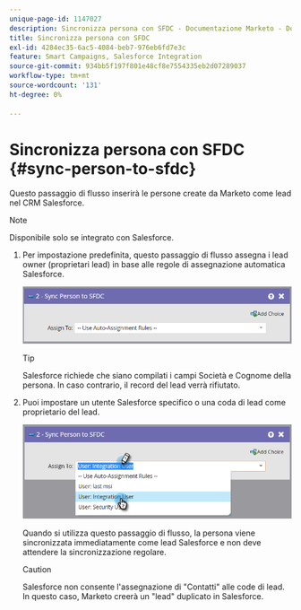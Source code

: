 ```yaml
---
unique-page-id: 1147027
description: Sincronizza persona con SFDC - Documentazione Marketo - Documentazione del prodotto
title: Sincronizza persona con SFDC
exl-id: 4284ec35-6ac5-4084-beb7-976eb6fd7e3c
feature: Smart Campaigns, Salesforce Integration
source-git-commit: 934bb5f197f801e48cf8e7554335eb2d07289037
workflow-type: tm+mt
source-wordcount: '131'
ht-degree: 0%

---
```


# Sincronizza persona con SFDC {#sync-person-to-sfdc}

Questo passaggio di flusso inserirà le persone create da Marketo come lead nel CRM Salesforce.

>[!NOTE]
>
>Disponibile solo se integrato con Salesforce.

1. Per impostazione predefinita, questo passaggio di flusso assegna i lead owner (proprietari lead) in base alle regole di assegnazione automatica Salesforce.

   ![](assets/sync-person-to-sfdc-1.png)

   >[!TIP]
   >
   >Salesforce richiede che siano compilati i campi Società e Cognome della persona. In caso contrario, il record del lead verrà rifiutato.

1. Puoi impostare un utente Salesforce specifico o una coda di lead come proprietario del lead.

   ![](assets/sync-person-to-sfdc-2.png)

   Quando si utilizza questo passaggio di flusso, la persona viene sincronizzata immediatamente come lead Salesforce e non deve attendere la sincronizzazione regolare.

   >[!CAUTION]
   >
   >Salesforce non consente l&#39;assegnazione di &quot;Contatti&quot; alle code di lead. In questo caso, Marketo creerà un &quot;lead&quot; duplicato in Salesforce.
